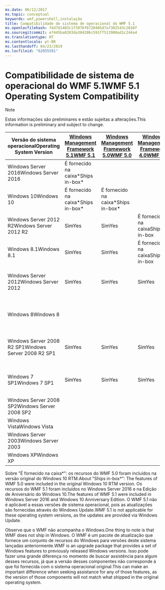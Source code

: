 ```yaml
---
ms.date: 06/12/2017
ms.topic: conceptual
keywords: wmf,powershell,instalação
title: Compatibilidade de sistema de operacional do WMF 5.1
ms.openlocfilehash: f4d7d1403c1f397bf6720485d7a7302543c2010f
ms.sourcegitcommit: e7445ba8203da304286c591ff513900ad1c244a4
ms.translationtype: HT
ms.contentlocale: pt-BR
ms.lasthandoff: 04/23/2019
ms.locfileid: "62055591"
---
```

# <a name="wmf-51-operating-system-compatibility"></a><span data-ttu-id="93f25-103">Compatibilidade de sistema de operacional do WMF 5.1</span><span class="sxs-lookup"><span data-stu-id="93f25-103">WMF 5.1 Operating System Compatibility</span></span>

> [!NOTE]
> <span data-ttu-id="93f25-104">Estas informações são preliminares e estão sujeitas a alterações.</span><span class="sxs-lookup"><span data-stu-id="93f25-104">This information is preliminary and subject to change.</span></span>

| <span data-ttu-id="93f25-105">Versão do sistema operacional</span><span class="sxs-lookup"><span data-stu-id="93f25-105">Operating System Version</span></span> | [<span data-ttu-id="93f25-106">Windows Management Framework 5.1</span><span class="sxs-lookup"><span data-stu-id="93f25-106">WMF 5.1</span></span>](https://aka.ms/wmf51download) | [<span data-ttu-id="93f25-107">Windows Management Framework 5.0</span><span class="sxs-lookup"><span data-stu-id="93f25-107">WMF 5.0</span></span>](https://aka.ms/wmf5download) | [<span data-ttu-id="93f25-108">Windows Management Framework 4.0</span><span class="sxs-lookup"><span data-stu-id="93f25-108">WMF 4.0</span></span>](https://aka.ms/wmf4download) |  [<span data-ttu-id="93f25-109">WMF 3.0</span><span class="sxs-lookup"><span data-stu-id="93f25-109">WMF 3.0</span></span>](https://aka.ms/wmf3download) | [<span data-ttu-id="93f25-110">WMF 2.0</span><span class="sxs-lookup"><span data-stu-id="93f25-110">WMF 2.0</span></span>](https://aka.ms/wmf2download) |
| ------------------------ | ----------- | ----------- | ----------- | ------------ |  ------------- |
| <span data-ttu-id="93f25-111">Windows Server 2016</span><span class="sxs-lookup"><span data-stu-id="93f25-111">Windows Server 2016</span></span> | <span data-ttu-id="93f25-112">É fornecido na caixa\*</span><span class="sxs-lookup"><span data-stu-id="93f25-112">Ships in-box\*</span></span> |  |  |  |  |
| <span data-ttu-id="93f25-113">Windows 10</span><span class="sxs-lookup"><span data-stu-id="93f25-113">Windows 10</span></span> | <span data-ttu-id="93f25-114">É fornecido na caixa\*</span><span class="sxs-lookup"><span data-stu-id="93f25-114">Ships in-box\*</span></span> | <span data-ttu-id="93f25-115">É fornecido na caixa\*</span><span class="sxs-lookup"><span data-stu-id="93f25-115">Ships in-box\*</span></span>  | | | |
| <span data-ttu-id="93f25-116">Windows Server 2012 R2</span><span class="sxs-lookup"><span data-stu-id="93f25-116">Windows Server 2012 R2</span></span>| <span data-ttu-id="93f25-117">Sim</span><span class="sxs-lookup"><span data-stu-id="93f25-117">Yes</span></span> | <span data-ttu-id="93f25-118">Sim</span><span class="sxs-lookup"><span data-stu-id="93f25-118">Yes</span></span> | <span data-ttu-id="93f25-119">É fornecido na caixa</span><span class="sxs-lookup"><span data-stu-id="93f25-119">Ships in-box</span></span> |  |  |
| <span data-ttu-id="93f25-120">Windows 8.1</span><span class="sxs-lookup"><span data-stu-id="93f25-120">Windows 8.1</span></span> | <span data-ttu-id="93f25-121">Sim</span><span class="sxs-lookup"><span data-stu-id="93f25-121">Yes</span></span> | <span data-ttu-id="93f25-122">Sim</span><span class="sxs-lookup"><span data-stu-id="93f25-122">Yes</span></span> |  <span data-ttu-id="93f25-123">É fornecido na caixa</span><span class="sxs-lookup"><span data-stu-id="93f25-123">Ships in-box</span></span> |  |  |
| <span data-ttu-id="93f25-124">Windows Server 2012</span><span class="sxs-lookup"><span data-stu-id="93f25-124">Windows Server 2012</span></span> | <span data-ttu-id="93f25-125">Sim</span><span class="sxs-lookup"><span data-stu-id="93f25-125">Yes</span></span> | <span data-ttu-id="93f25-126">Sim</span><span class="sxs-lookup"><span data-stu-id="93f25-126">Yes</span></span> | <span data-ttu-id="93f25-127">Sim</span><span class="sxs-lookup"><span data-stu-id="93f25-127">Yes</span></span> |  <span data-ttu-id="93f25-128">É fornecido na caixa</span><span class="sxs-lookup"><span data-stu-id="93f25-128">Ships in-box</span></span> | |
| <span data-ttu-id="93f25-129">Windows 8</span><span class="sxs-lookup"><span data-stu-id="93f25-129">Windows 8</span></span> |  |  |  | <span data-ttu-id="93f25-130">É fornecido na caixa</span><span class="sxs-lookup"><span data-stu-id="93f25-130">Ships in-box</span></span> | |
| <span data-ttu-id="93f25-131">Windows Server 2008 R2 SP1</span><span class="sxs-lookup"><span data-stu-id="93f25-131">Windows Server 2008 R2 SP1</span></span> | <span data-ttu-id="93f25-132">Sim</span><span class="sxs-lookup"><span data-stu-id="93f25-132">Yes</span></span> | <span data-ttu-id="93f25-133">Sim</span><span class="sxs-lookup"><span data-stu-id="93f25-133">Yes</span></span> | <span data-ttu-id="93f25-134">Sim</span><span class="sxs-lookup"><span data-stu-id="93f25-134">Yes</span></span> |  <span data-ttu-id="93f25-135">Sim</span><span class="sxs-lookup"><span data-stu-id="93f25-135">Yes</span></span>| <span data-ttu-id="93f25-136">É fornecido na caixa</span><span class="sxs-lookup"><span data-stu-id="93f25-136">Ships in-box</span></span> |
| <span data-ttu-id="93f25-137">Windows 7 SP1</span><span class="sxs-lookup"><span data-stu-id="93f25-137">Windows 7 SP1</span></span>  | <span data-ttu-id="93f25-138">Sim</span><span class="sxs-lookup"><span data-stu-id="93f25-138">Yes</span></span> | <span data-ttu-id="93f25-139">Sim</span><span class="sxs-lookup"><span data-stu-id="93f25-139">Yes</span></span> | <span data-ttu-id="93f25-140">Sim</span><span class="sxs-lookup"><span data-stu-id="93f25-140">Yes</span></span> | <span data-ttu-id="93f25-141">Sim</span><span class="sxs-lookup"><span data-stu-id="93f25-141">Yes</span></span> | <span data-ttu-id="93f25-142">É fornecido na caixa</span><span class="sxs-lookup"><span data-stu-id="93f25-142">Ships in-box</span></span> |
| <span data-ttu-id="93f25-143">Windows Server 2008 SP2</span><span class="sxs-lookup"><span data-stu-id="93f25-143">Windows Server 2008 SP2</span></span> | | | | <span data-ttu-id="93f25-144">Sim</span><span class="sxs-lookup"><span data-stu-id="93f25-144">Yes</span></span> | <span data-ttu-id="93f25-145">Sim</span><span class="sxs-lookup"><span data-stu-id="93f25-145">Yes</span></span> |
| <span data-ttu-id="93f25-146">Windows Vista</span><span class="sxs-lookup"><span data-stu-id="93f25-146">Windows Vista</span></span> | | | | | <span data-ttu-id="93f25-147">Sim</span><span class="sxs-lookup"><span data-stu-id="93f25-147">Yes</span></span> |
| <span data-ttu-id="93f25-148">Windows Server 2003</span><span class="sxs-lookup"><span data-stu-id="93f25-148">Windows Server 2003</span></span>| | | |  | <span data-ttu-id="93f25-149">Sim</span><span class="sxs-lookup"><span data-stu-id="93f25-149">Yes</span></span> |
| <span data-ttu-id="93f25-150">Windows XP</span><span class="sxs-lookup"><span data-stu-id="93f25-150">Windows XP</span></span> | | | |  | <span data-ttu-id="93f25-151">Sim</span><span class="sxs-lookup"><span data-stu-id="93f25-151">Yes</span></span> |

<span data-ttu-id="93f25-152">Sobre "É fornecido na caixa\*": os recursos do WMF 5.0 foram incluídos na versão original do Windows 10 RTM.</span><span class="sxs-lookup"><span data-stu-id="93f25-152">About "Ships in-box\*": The features of WMF 5.0 were included in the original Windows 10 RTM version.</span></span>
<span data-ttu-id="93f25-153">Os recursos do WMF 5.1 foram incluídos no Windows Server 2016 e na Edição de Aniversário do Windows 10.</span><span class="sxs-lookup"><span data-stu-id="93f25-153">The features of WMF 5.1 were included in Windows Server 2016 and Windows 10 Anniversary Edition.</span></span>
<span data-ttu-id="93f25-154">O WMF 5.1 não é aplicável a essas versões de sistema operacional, pois as atualizações são fornecidas através do Windows Update.</span><span class="sxs-lookup"><span data-stu-id="93f25-154">WMF 5.1 is not applicable for these operating system versions, as the updates are provided via Windows Update.</span></span>

<span data-ttu-id="93f25-155">Observe que o WMF não acompanha o Windows.</span><span class="sxs-lookup"><span data-stu-id="93f25-155">One thing to note is that WMF does not ship in Windows.</span></span>
<span data-ttu-id="93f25-156">O WMF é um pacote de atualização que fornece um conjunto de recursos do Windows para versões deste sistema lançadas anteriormente.</span><span class="sxs-lookup"><span data-stu-id="93f25-156">WMF is an upgrade package that provides a set of Windows features to previously released Windows versions.</span></span>
<span data-ttu-id="93f25-157">Isso pode fazer uma grande diferença no momento de buscar assistência para algum desses recursos, já que a versão desses componentes não corresponde à que foi fornecida com o sistema operacional original.</span><span class="sxs-lookup"><span data-stu-id="93f25-157">This can make an important difference when seeking assistance for any of those features, as the version of those components will not match what shipped in the original operating system.</span></span>
